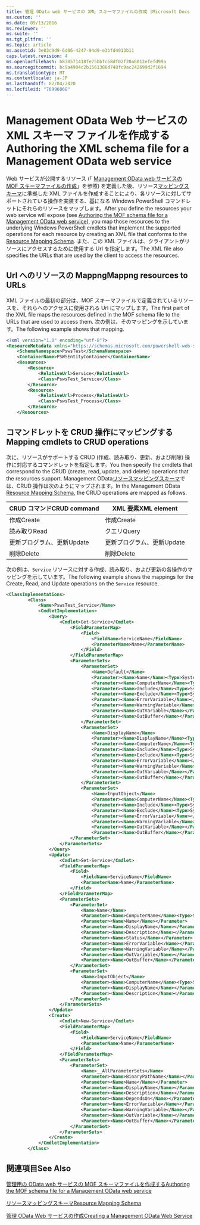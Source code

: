 ```yaml
---
title: 管理 OData web サービスの XML スキーマファイルの作成 |Microsoft Docs
ms.custom: ''
ms.date: 09/13/2016
ms.reviewer: ''
ms.suite: ''
ms.tgt_pltfrm: ''
ms.topic: article
ms.assetid: 3e83c9d9-6d06-4247-94d9-e3bfd4013b11
caps.latest.revision: 4
ms.openlocfilehash: b830571418fe75bbfc68df02f20a6012efefd99a
ms.sourcegitcommit: bc9a4904c2b1561386d748fc9ac242699d2f1694
ms.translationtype: MT
ms.contentlocale: ja-JP
ms.lasthandoff: 02/04/2020
ms.locfileid: "76996068"
---
```

# <a name="authoring-the-xml-schema-file-for-a-management-odata-web-service"></a><span data-ttu-id="d9e73-102">Management OData Web サービスの XML スキーマ ファイルを作成する</span><span class="sxs-lookup"><span data-stu-id="d9e73-102">Authoring the XML schema file for a Management OData web service</span></span>

<span data-ttu-id="d9e73-103">Web サービスが公開するリソース (「 [Management OData web サービスの MOF スキーマファイルの作成](./authoring-the-mof-schema-file-for-a-management-odata-web-service.md)」を参照) を定義した後、リソース[マッピングスキーマ](./resource-mapping-schema.md)に準拠した XML ファイルを作成することにより、各リソースに対してサポートされている操作を実装する、基になる Windows PowerShell コマンドレットにそれらのリソースをマップします。</span><span class="sxs-lookup"><span data-stu-id="d9e73-103">After you define the resources your web service will expose (see [Authoring the MOF schema file for a Management OData web service](./authoring-the-mof-schema-file-for-a-management-odata-web-service.md)), you map those resources to the underlying Windows PowerShell cmdlets that implement the supported operations for each resource by creating an XML file that conforms to the [Resource Mapping Schema](./resource-mapping-schema.md).</span></span> <span data-ttu-id="d9e73-104">また、この XML ファイルは、クライアントがリソースにアクセスするために使用する Url を指定します。</span><span class="sxs-lookup"><span data-stu-id="d9e73-104">The XML file also specifies the URLs that are used by the client to access the resources.</span></span>

## <a name="mappng-resources-to-urls"></a><span data-ttu-id="d9e73-105">Url へのリソースの Mappng</span><span class="sxs-lookup"><span data-stu-id="d9e73-105">Mappng resources to URLs</span></span>

<span data-ttu-id="d9e73-106">XML ファイルの最初の部分は、MOF スキーマファイルで定義されているリソースを、それらへのアクセスに使用される Url にマップします。</span><span class="sxs-lookup"><span data-stu-id="d9e73-106">The first part of the XML file maps the resources defined in the MOF schema file to the URLs that are used to access them.</span></span> <span data-ttu-id="d9e73-107">次の例は、そのマッピングを示しています。</span><span class="sxs-lookup"><span data-stu-id="d9e73-107">The following example shows that mapping.</span></span>

```xml
<?xml version="1.0" encoding="utf-8"?>
<ResourceMetadata xmlns="https://schemas.microsoft.com/powershell-web-services/2010/09">
    <SchemaNamespace>PswsTest</SchemaNamespace>
    <ContainerName>PSWSEntityContainer</ContainerName>
    <Resources>
        <Resource>
            <RelativeUrl>Service</RelativeUrl>
            <Class>PswsTest_Service</Class>
        </Resource>
        <Resource>
            <RelativeUrl>Process</RelativeUrl>
            <Class>PswsTest_Process</Class>
        </Resource>
    </Resources>
```

## <a name="mapping-cmdlets-to-crud-operations"></a><span data-ttu-id="d9e73-108">コマンドレットを CRUD 操作にマッピングする</span><span class="sxs-lookup"><span data-stu-id="d9e73-108">Mapping cmdlets to CRUD operations</span></span>

<span data-ttu-id="d9e73-109">次に、リソースがサポートする CRUD (作成、読み取り、更新、および削除) 操作に対応するコマンドレットを指定します。</span><span class="sxs-lookup"><span data-stu-id="d9e73-109">You then specify the cmdlets that correspond to the CRUD (create, read, update, and delete) operations that the resources support.</span></span> <span data-ttu-id="d9e73-110">Management OData[リソースマッピングスキーマ](./resource-mapping-schema.md)では、CRUD 操作は次のようにマップされます。</span><span class="sxs-lookup"><span data-stu-id="d9e73-110">In the Management OData [Resource Mapping Schema](./resource-mapping-schema.md), the CRUD operations are mapped as follows.</span></span>

|<span data-ttu-id="d9e73-111">CRUD コマンド</span><span class="sxs-lookup"><span data-stu-id="d9e73-111">CRUD command</span></span>|<span data-ttu-id="d9e73-112">XML 要素</span><span class="sxs-lookup"><span data-stu-id="d9e73-112">XML element</span></span>|
|------------------|-----------------|
|<span data-ttu-id="d9e73-113">作成</span><span class="sxs-lookup"><span data-stu-id="d9e73-113">Create</span></span>|<span data-ttu-id="d9e73-114">作成</span><span class="sxs-lookup"><span data-stu-id="d9e73-114">Create</span></span>|
|<span data-ttu-id="d9e73-115">読み取り</span><span class="sxs-lookup"><span data-stu-id="d9e73-115">Read</span></span>|<span data-ttu-id="d9e73-116">クエリ</span><span class="sxs-lookup"><span data-stu-id="d9e73-116">Query</span></span>|
|<span data-ttu-id="d9e73-117">更新プログラム、更新</span><span class="sxs-lookup"><span data-stu-id="d9e73-117">Update</span></span>|<span data-ttu-id="d9e73-118">更新プログラム、更新</span><span class="sxs-lookup"><span data-stu-id="d9e73-118">Update</span></span>|
|<span data-ttu-id="d9e73-119">削除</span><span class="sxs-lookup"><span data-stu-id="d9e73-119">Delete</span></span>|<span data-ttu-id="d9e73-120">削除</span><span class="sxs-lookup"><span data-stu-id="d9e73-120">Delete</span></span>|

<span data-ttu-id="d9e73-121">次の例は、`Service` リソースに対する作成、読み取り、および更新の各操作のマッピングを示しています。</span><span class="sxs-lookup"><span data-stu-id="d9e73-121">The following example shows the mappings for the Create, Read, and Update operations on the `Service` resource.</span></span>

```xml
<ClassImplementations>
        <Class>
            <Name>PswsTest_Service</Name>
            <CmdletImplementation>
                <Query>
                    <Cmdlet>Get-Service</Cmdlet>
                        <FieldParameterMap>
                            <Field>
                                <FieldName>ServiceName</FieldName>
                                <ParameterName>Name</ParameterName>
                            </Field>
                        </FieldParameterMap>
                        <ParameterSets>
                            <ParameterSet>
                                <Name>Default</Name>
                                <Parameter><Name>Name</Name><Type>System.String[]</Type></Parameter>
                                <Parameter><Name>ComputerName</Name><Type>System.String[]</Type></Parameter>
                                <Parameter><Name>Include</Name><Type>System.String[]</Type></Parameter>
                                <Parameter><Name>Exclude</Name><Type>System.String[]</Type></Parameter>
                                <Parameter><Name>ErrorVariable</Name></Parameter>
                                <Parameter><Name>WarningVariable</Name></Parameter>
                                <Parameter><Name>OutVariable</Name></Parameter>
                                <Parameter><Name>OutBuffer</Name></Parameter>
                            </ParameterSet>
                            <ParameterSet>
                                <Name>DisplayName</Name>
                                <Parameter><Name>DisplayName</Name><Type>System.String[]</Type></Parameter>
                                <Parameter><Name>ComputerName</Name><Type>System.String[]</Type></Parameter>
                                <Parameter><Name>Include</Name><Type>System.String[]</Type></Parameter>
                                <Parameter><Name>Exclude</Name><Type>System.String[]</Type></Parameter>
                                <Parameter><Name>ErrorVariable</Name></Parameter>
                                <Parameter><Name>WarningVariable</Name></Parameter>
                                <Parameter><Name>OutVariable</Name></Parameter>
                                <Parameter><Name>OutBuffer</Name></Parameter>
                            </ParameterSet>
                            <ParameterSet>
                                <Name>InputObject</Name>
                                <Parameter><Name>ComputerName</Name><Type>System.String[]</Type></Parameter>
                                <Parameter><Name>Include</Name><Type>System.String[]</Type></Parameter>
                                <Parameter><Name>Exclude</Name><Type>System.String[]</Type></Parameter>
                                <Parameter><Name>ErrorVariable</Name></Parameter>
                                <Parameter><Name>WarningVariable</Name></Parameter>
                                <Parameter><Name>OutVariable</Name></Parameter>
                                <Parameter><Name>OutBuffer</Name></Parameter>
                        </ParameterSet>
                    </ParameterSets>
                </Query>
                <Update>
                    <Cmdlet>Set-Service</Cmdlet>
                    <FieldParameterMap>
                        <Field>
                            <FieldName>ServiceName</FieldName>
                            <ParameterName>Name</ParameterName>
                        </Field>
                    </FieldParameterMap>
                    <ParameterSets>
                        <ParameterSet>
                            <Name>Name</Name>
                            <Parameter><Name>ComputerName</Name><Type>System.String[]</Type></Parameter>
                            <Parameter><Name>Name</Name></Parameter>
                            <Parameter><Name>DisplayName</Name></Parameter>
                            <Parameter><Name>Description</Name></Parameter>
                            <Parameter><Name>Status</Name></Parameter>
                            <Parameter><Name>ErrorVariable</Name></Parameter>
                            <Parameter><Name>WarningVariable</Name></Parameter>
                            <Parameter><Name>OutVariable</Name></Parameter>
                            <Parameter><Name>OutBuffer</Name></Parameter>
                        </ParameterSet>
                        <ParameterSet>
                            <Name>InputObject</Name>
                            <Parameter><Name>ComputerName</Name><Type>System.String[]</Type></Parameter>
                            <Parameter><Name>DisplayName</Name></Parameter>
                            <Parameter><Name>Description</Name></Parameter>
                        </ParameterSet>
                    </ParameterSets>
                </Update>
                <Create>
                    <Cmdlet>New-Service</Cmdlet>
                    <FieldParameterMap>
                        <Field>
                            <FieldName>ServiceName</FieldName>
                            <ParameterName>Name</ParameterName>
                        </Field>
                    </FieldParameterMap>
                    <ParameterSets>
                        <ParameterSet>
                            <Name>__AllParameterSets</Name>
                            <Parameter><Name>BinaryPathName</Name></Parameter>
                            <Parameter><Name>Name</Name></Parameter>
                            <Parameter><Name>DisplayName</Name></Parameter>
                            <Parameter><Name>Description</Name></Parameter>
                            <Parameter><Name>DependsOn</Name></Parameter>
                            <Parameter><Name>ErrorVariable</Name></Parameter>
                            <Parameter><Name>WarningVariable</Name></Parameter>
                            <Parameter><Name>OutVariable</Name></Parameter>
                            <Parameter><Name>OutBuffer</Name></Parameter>
                        </ParameterSet>
                    </ParameterSets>
                </Create>
            </CmdletImplementation>
        </Class>
```

## <a name="see-also"></a><span data-ttu-id="d9e73-122">関連項目</span><span class="sxs-lookup"><span data-stu-id="d9e73-122">See Also</span></span>

[<span data-ttu-id="d9e73-123">管理用の OData web サービスの MOF スキーマファイルを作成する</span><span class="sxs-lookup"><span data-stu-id="d9e73-123">Authoring the MOF schema file for a Management OData web service</span></span>](./authoring-the-mof-schema-file-for-a-management-odata-web-service.md)

[<span data-ttu-id="d9e73-124">リソースマッピングスキーマ</span><span class="sxs-lookup"><span data-stu-id="d9e73-124">Resource Mapping Schema</span></span>](./resource-mapping-schema.md)

[<span data-ttu-id="d9e73-125">管理 OData Web サービスの作成</span><span class="sxs-lookup"><span data-stu-id="d9e73-125">Creating a Management OData Web Service</span></span>](./creating-a-management-odata-web-service.md)